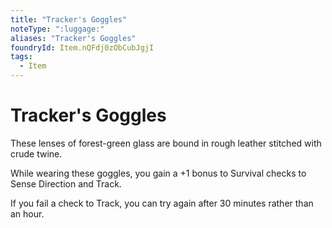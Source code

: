 ```yaml
---
title: "Tracker's Goggles"
noteType: ":luggage:"
aliases: "Tracker's Goggles"
foundryId: Item.nQFdj0zObCubJgjI
tags:
  - Item
---
```


# Tracker's Goggles

These lenses of forest-green glass are bound in rough leather stitched with crude twine.

While wearing these goggles, you gain a +1 bonus to Survival checks to Sense Direction and Track.

If you fail a check to Track, you can try again after 30 minutes rather than an hour.
